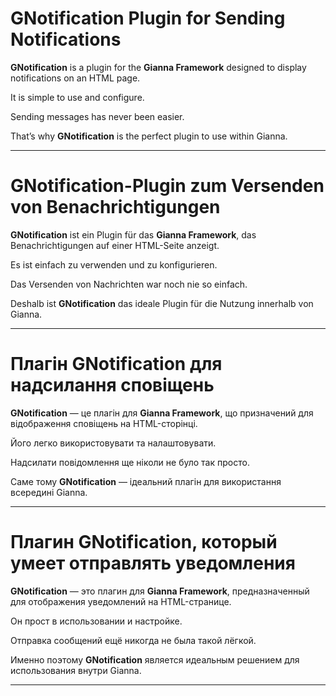 

# GNotification Plugin for Sending Notifications

**GNotification** is a plugin for the **Gianna Framework** designed to display notifications on an HTML page.

It is simple to use and configure.

Sending messages has never been easier.

That’s why **GNotification** is the perfect plugin to use within Gianna.

---

# GNotification-Plugin zum Versenden von Benachrichtigungen

**GNotification** ist ein Plugin für das **Gianna Framework**, das Benachrichtigungen auf einer HTML-Seite anzeigt.

Es ist einfach zu verwenden und zu konfigurieren.

Das Versenden von Nachrichten war noch nie so einfach.

Deshalb ist **GNotification** das ideale Plugin für die Nutzung innerhalb von Gianna.

---

# Плагін GNotification для надсилання сповіщень

**GNotification** — це плагін для **Gianna Framework**, що призначений для відображення сповіщень на HTML-сторінці.

Його легко використовувати та налаштовувати.

Надсилати повідомлення ще ніколи не було так просто.

Саме тому **GNotification** — ідеальний плагін для використання всередині Gianna.

---

# Плагин GNotification, который умеет отправлять уведомления

**GNotification** — это плагин для **Gianna Framework**, предназначенный для отображения уведомлений на HTML-странице.

Он прост в использовании и настройке.

Отправка сообщений ещё никогда не была такой лёгкой.

Именно поэтому **GNotification** является идеальным решением для использования внутри Gianna.

---
